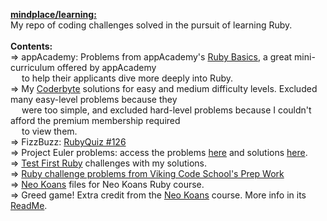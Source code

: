 <b><u>mindplace/learning:</b></u> <br />
My repo of coding challenges solved in the pursuit of learning Ruby. <br />
<br />
<b>Contents:</b> <br />
=> appAcademy: Problems from appAcademy's [Ruby Basics](http://prepwork.appacademy.io/mini-curriculum/), a great mini-curriculum offered by appAcademy<br /> 
&emsp; to help their applicants dive more deeply into Ruby.
<br />
=> My [Coderbyte](https://coderbyte.com/) solutions for easy and medium difficulty levels. Excluded many easy-level problems because they<br /> 
&emsp; were too simple, and excluded hard-level problems because I couldn't afford the premium membership required<br /> 
&emsp; to view them.
<br />
=> FizzBuzz: [RubyQuiz #126](http://rubyquiz.com/quiz126.html)
<br />
=> Project Euler problems: access the problems [here](https://projecteuler.net/archives) and solutions [here](https://code.google.com/p/projecteuler-solutions/wiki/ProjectEulerSolutions).
<br />
=> [Test First Ruby](http://testfirst.org/learn_ruby) challenges with my solutions.
<br />
=> [Ruby challenge problems from Viking Code School's Prep Work](http://www.vikingcodeschool.com/web-markup-and-coding/level-up-your-ruby-judo)
<br />
=> [Neo Koans](http://www.rubykoans.com/) files for Neo Koans Ruby course. 
<br />
=> Greed game! Extra credit from the [Neo Koans](http://www.rubykoans.com/) course. More info in its [ReadMe](https://github.com/mindplace/learning/tree/master/Greed%20game).
